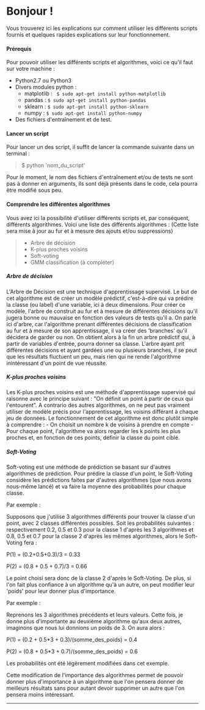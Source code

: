 Bonjour !
===================


Vous trouverez ici les explications sur comment utiliser les différents scripts fournis et quelques rapides explications sur leur fonctionnement.


#### Prérequis

Pour pouvoir utiliser les différents scripts et algorithmes, voici ce qu'il faut sur votre machine :

* Python2.7 ou Python3
* Divers modules python :
	* matplotlib : 
	` $ sudo apt-get install python-matplotlib`
	* pandas : 
	`$ sudo apt-get install python-pandas`
	* sklearn :
	 `$ sudo apt-get install python-sklearn`
	* numpy : 
	`$ sudo apt-get install python-numpy`
* Des fichiers d'entraînement et de test.


#### Lancer un script

Pour lancer un des script, il suffit de lancer la commande suivante dans un terminal :
> $ python 'nom_du_script'

Pour le moment, le nom des fichiers d'entraînement et/ou de tests ne sont pas à donner en arguments, ils sont déjà présents dans le code, cela pourra être modifié sous peu.

#### Comprendre les différentes algorithmes

Vous avez ici la possibilité d'utiliser différents scripts et, par conséquent, différents algorithmes.
Voici une liste des différents algorithmes : (Cette liste sera mise à jour au fur et à mesure des ajouts et/ou suppressions)

> - Arbre de décision
> - K-plus proches voisins
> - Soft-voting
> - GMM classification (à compléter)

#####  Arbre de décision
  L'Arbre de Décision est une technique d'apprentissage supervisé. Le but de cet algorithme est de créer un modèle prédictif, c'est-à-dire qui va prédire la classe (ou label) d'une variable, ici à deux dimensions. Pour créer ce modèle, l'arbre de construit au fur et à mesure de différentes décisions qu'il jugera bonne ou mauvaise en fonction des valeurs de tests qu'il a. On parle ici d'arbre, car l'algorithme prenant différentes décisions de classification au fur et à mesure de son apprentissage, il va créer des 'branches' qu'il décidera de garder ou non.
  On obtient alors à la fin un arbre prédictif qui, à partir de variables d'entrée, pourra donner sa classe. L'arbre ayant prit différentes décisions et ayant gardées une ou plusieurs branches, il se peut que les résultats fluctuent un peu, mais rien qui ne rende l'algorithme inintéressant d'un point de vue réussite.

##### K-plus proches voisins

Les K-plus proches voisins est une méthode d'apprentissage supervisé qui raisonne avec le principe suivant : "On définit un point à partir de ceux qui l'entourent".
A contrario des autres algorithmes, on ne peut pas vraiment utiliser de modèle précis pour l'apprentissage, les voisins différant à chaque jeu de données.
Le fonctionnement de cet algorithme est donc plutôt simple à comprendre : 
	- On choisit un nombre k de voisins à prendre en compte
	- Pour chaque point, l'algorithme va alors regarder les k points les plus proches et, en fonction de ces points, définir la classe du point ciblé.

##### Soft-Voting

Soft-voting est une méthode de prédiction se basant sur d'autres algorithmes de prédiction. Pour prédire la classe d'un point, le Soft-Voting considère les prédictions faites par d'autres algorithmes (que nous avons nous-même lancé) et va faire la moyenne des probabilités pour chaque classe.

Par exemple :

Supposons que j'utilise 3 algorithmes différents pour trouver la classe d'un point, avec 2 classes différentes possibles.
Soit les probabilités suivantes : respectivement 0.2, 0.5 et 0.3 pour la classe 1 d'après les 3 algorithmes et 0.8, 0.5 et 0.7 pour la classe 2 d'après les mêmes algorithmes, alors le Soft-Voting fera : 

P(1) = (0.2+0.5+0.3)/3 = 0.33

P(2) = (0.8 + 0.5 + 0.7)/3 = 0.66

Le point choisi sera donc de la classe 2 d'après le Soft-Voting.
De plus, si l'on fait plus confiance à un algorithme qu'à un autre, on peut modifier leur 'poids' pour leur donner plus d'importance.

Par exemple :

Reprenons les 3 algorithmes précédents et leurs valeurs. Cette fois, je donne plus d'importante au deuxième algorithme qu'aux deux autres, imaginons que nous lui donnions un poids de 3. On aura alors :

P(1) = (0.2 + 0.5*3 + 0.3)/(somme_des_poids) = 0.4

P(2) = (0.8 + 0.5*3 + 0.7)/(somme_des_poids) = 0.6

Les probabilités ont été légèrement modifiées dans cet exemple.

Cette modification de l'importance des algorithmes permet de pouvoir donner plus d'importance à un algorithme que l'on pensera donner de meilleurs résultats sans pour autant devoir supprimer un autre que l'on pensera moins intéressant.

----------
